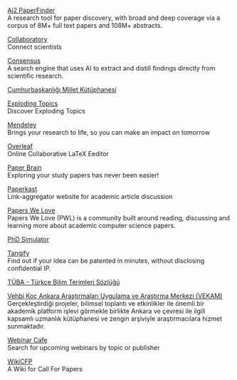 <p>
<a href="https://paperfinder.allen.ai/chat">Ai2 PaperFinder</a>
<br>A research tool for paper discovery, with broad and deep coverage via a corpus of 8M+ full text papers and 108M+ abstracts. 
</p> 
<p>
<a href="https://collaboratory.ist/">Collaboratory</a>
<br>Connect scientists
</p> 
<p>
<a href="https://consensus.app/">Consensus</a>
<br>A search engine that uses AI to extract and distill findings directly from scientific research.
</p> 
<p>
<a href="https://kimlik.mk.gov.tr/tccb">Cumhurbaşkanlığı Millet Kütüphanesi</a>
</p>
<p>
<a href="https://explodingtopics.com/">Exploding Topics</a>
<br>Discover Exploding Topics
</p> 
<p>
<a href="https://www.mendeley.com/?interaction_required=true">Mendeley</a>
<br>Brings your research to life, so you can make an impact on tomorrow
</p> 
<p>
<a href="https://www.overleaf.com/">Overleaf</a>
<br>Online Collaborative LaTeX Eeditor
</p>  
<p>
<a href="https://www.paperbrain.study/">Paper Brain</a>
<br>Exploring your study papers has never been easier!
</p>  
<p>
<a href="https://paperkast.com/">Paperkast</a>
<br>Link-aggregator website for academic article discussion
</p>
<p>
<a href="https://github.com/papers-we-love/papers-we-love">Papers We Love</a>
<br>Papers We Love (PWL) is a community built around reading, discussing and learning more about academic computer science papers.
</p>
<p>
<a href="https://research.wmz.ninja/projects/phd/index.html">PhD Simulator</a>
</p>
<p>
<a href="https://www.tangify.ai/">Tangify</a>
<br>Find out if your idea can be patented in minutes, without disclosing confidential IP.  
<p>
<p>
<a href="http://www.tubaterim.gov.tr/">TÜBA - Türkçe Bilim Terimleri Sözlüğü</a>
<p>
<p>
<a href="https://vekam.ku.edu.tr/">Vehbi Koç Ankara Araştırmaları Uygulama ve Araştırma Merkezi (VEKAM)</a>
<br>Gerçekleştirdiği projeler, bilimsel toplantı ve etkinlikler ile önemli bir akademik platform işlevi görmekle birlikte Ankara ve çevresi ile ilgili kapsamlı uzmanlık kütüphanesi ve zengin arşiviyle araştırmacılara hizmet sunmaktadır.
<p>
<p>
<a href="https://webinarcafe.com/">Webinar Cafe</a>
<br>Search for upcoming webinars by topic or publisher  
<p>
<p>
<a href="http://www.wikicfp.com/cfp/">WikiCFP</a>
<br>A Wiki for Call For Papers  
<p>
